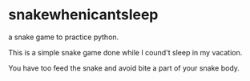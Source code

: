 # snakewhenicantsleep
a snake game to practice python.

This is a simple snake game done while I cound't sleep in my vacation.

You have too feed the snake and avoid bite a part of your snake body.
